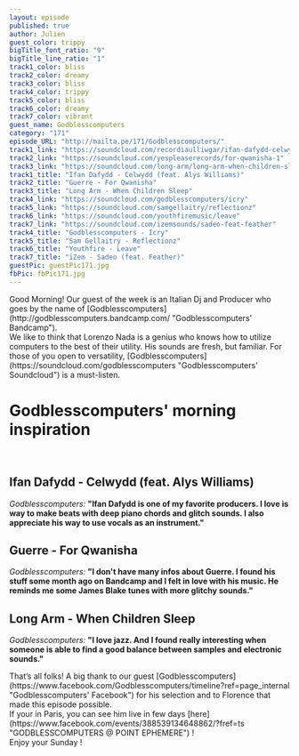 ```yaml
---
layout: episode
published: true
author: Julien
guest_color: trippy
bigTitle_font_ratio: "9"
bigTitle_line_ratio: "1"
track1_color: bliss
track2_color: dreamy
track3_color: bliss
track4_color: trippy
track5_color: bliss
track6_color: dreamy
track7_color: vibrant
guest_name: Godblesscomputers
category: "171"
episode_URL: "http://mailta.pe/171/Godblesscomputers/"
track1_link: "https://soundcloud.com/recordiaulliwgar/ifan-dafydd-celwydd"
track2_link: "https://soundcloud.com/yespleaserecords/for-qwanisha-1"
track3_link: "https://soundcloud.com/long-arm/long-arm-when-children-sleep"
track1_title: "Ifan Dafydd - Celwydd (feat. Alys Williams)"
track2_title: "Guerre - For Qwanisha"
track3_title: "Long Arm - When Children Sleep"
track4_link: "https://soundcloud.com/godblesscomputers/icry"
track5_link: "https://soundcloud.com/samgellaitry/reflectionz"
track6_link: "https://soundcloud.com/youthfiremusic/leave"
track7_link: "https://soundcloud.com/izemsounds/sadeo-feat-feather"
track4_title: "Godblesscomputers - Icry"
track5_title: "Sam Gellaitry - Reflectionz"
track6_title: "Youthfire - Leave"
track7_title: "iZem - Sadeo (feat. Feather)"
guestPic: guestPic171.jpg
fbPic: fbPic171.jpg
---
```


<p id="introduction">
Good Morning! Our guest of the week is an Italian Dj and Producer who goes by the name of [Godblesscomputers](http://godblesscomputers.bandcamp.com/ "Godblesscomputers' Bandcamp"). 
<br>
We like to think that Lorenzo Nada is a genius who knows how to utilize computers to the best of their utility.  His sounds are fresh, but familiar. For those of you open to versatility, [Godblesscomputers](https://soundcloud.com/godblesscomputers "Godblesscomputers' Soundcloud") is a must-listen. 
</p>

# Godblesscomputers' morning inspiration
<br>

## Ifan Dafydd - Celwydd (feat. Alys Williams)
_Godblesscomputers:_ **"**Ifan Dafydd is one of my favorite producers. I love is way to make beats with deep piano chords and glitch sounds. I also appreciate his way to use vocals as an instrument.**"**
 
## Guerre - For Qwanisha
_Godblesscomputers:_ **"**I don't have many infos about Guerre. I found his stuff some month ago on Bandcamp and I felt in love with his music. He reminds me some James Blake tunes with more glitchy sounds.**"**
 
## Long Arm - When Children Sleep
_Godblesscomputers:_ **"**I love jazz. And I found really interesting when someone is able to find a good balance between samples and electronic sounds.**"** 

<p id="outroduction">
That’s all folks! A big thank to our guest [Godblesscomputers](https://www.facebook.com/Godblesscomputers/timeline?ref=page_internal "Godblesscomputers' Facebook") for his selection and to Florence that made this episode possible. 
<br>
If your in Paris, you can see him live in few days [here](https://www.facebook.com/events/388539134648862/?fref=ts "GODBLESSCOMPUTERS @ POINT EPHEMERE") ! 
<br>
Enjoy your Sunday !
</p>